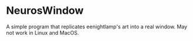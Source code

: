 # NeurosWindow
A simple program that replicates eenightlamp's art into a real window. May not work in Linux and MacOS.
